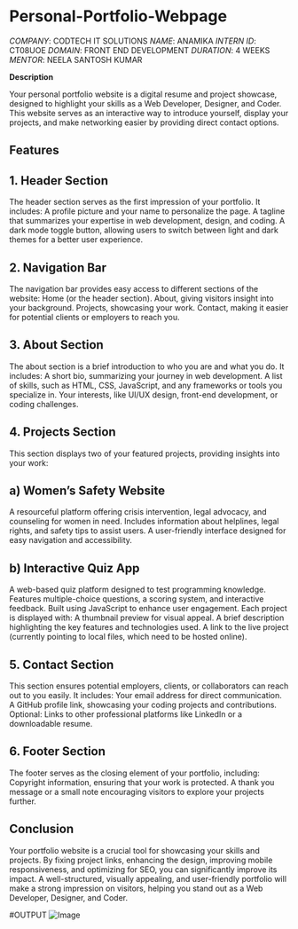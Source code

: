 # Personal-Portfolio-Webpage
*COMPANY*: CODTECH IT SOLUTIONS 
*NAME*: ANAMIKA 
*INTERN ID*: CT08UOE 
*DOMAIN*: FRONT END DEVELOPMENT 
*DURATION*: 4 WEEKS 
*MENTOR*: NEELA SANTOSH KUMAR




**Description** 

Your personal portfolio website is a digital resume and project showcase, designed to highlight your skills as a Web Developer, Designer, and Coder. This website serves as an interactive way to introduce yourself, display your projects, and make networking easier by providing direct contact options.

## Features
## **1. Header Section**
The header section serves as the first impression of your portfolio. It includes:
A profile picture and your name to personalize the page.
A tagline that summarizes your expertise in web development, design, and coding.
A dark mode toggle button, allowing users to switch between light and dark themes for a better user experience.

## **2. Navigation Bar**
The navigation bar provides easy access to different sections of the website:
Home (or the header section).
About, giving visitors insight into your background.
Projects, showcasing your work.
Contact, making it easier for potential clients or employers to reach you.

## **3. About Section**
The about section is a brief introduction to who you are and what you do. It includes:
A short bio, summarizing your journey in web development.
A list of skills, such as HTML, CSS, JavaScript, and any frameworks or tools you specialize in.
Your interests, like UI/UX design, front-end development, or coding challenges.

## **4. Projects Section**
This section displays two of your featured projects, providing insights into your work:
## **a) Women’s Safety Website**
A resourceful platform offering crisis intervention, legal advocacy, and counseling for women in need.
Includes information about helplines, legal rights, and safety tips to assist users.
A user-friendly interface designed for easy navigation and accessibility.
## **b) Interactive Quiz App**
A web-based quiz platform designed to test programming knowledge.
Features multiple-choice questions, a scoring system, and interactive feedback.
Built using JavaScript to enhance user engagement.
Each project is displayed with:
A thumbnail preview for visual appeal.
A brief description highlighting the key features and technologies used.
A link to the live project (currently pointing to local files, which need to be hosted online).

## **5. Contact Section**
This section ensures potential employers, clients, or collaborators can reach out to you easily. It includes:
Your email address for direct communication.
A GitHub profile link, showcasing your coding projects and contributions.
Optional: Links to other professional platforms like LinkedIn or a downloadable resume.

## **6. Footer Section**
The footer serves as the closing element of your portfolio, including:
Copyright information, ensuring that your work is protected.
A thank you message or a small note encouraging visitors to explore your projects further.

## **Conclusion**
Your portfolio website is a crucial tool for showcasing your skills and projects. By fixing project links, enhancing the design, improving mobile responsiveness, and optimizing for SEO, you can significantly improve its impact. A well-structured, visually appealing, and user-friendly portfolio will make a strong impression on visitors, helping you stand out as a Web Developer, Designer, and Coder.

#OUTPUT
![Image](https://github.com/user-attachments/assets/16044bf3-b0ce-4cc1-83bc-a2d37ae55e66)

